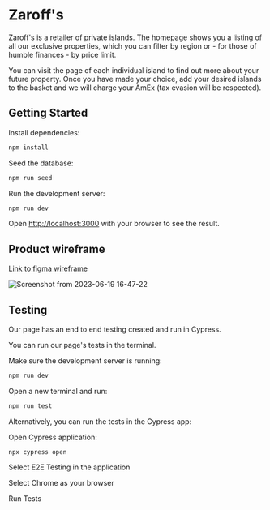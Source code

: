 # Zaroff's

Zaroff's is a retailer of private islands. The homepage shows you a listing of all our exclusive properties, which you can filter by region or - for those of humble finances - by price limit.

You can visit the page of each individual island to find out more about your future property. Once you have made your choice, add your desired islands to the basket and we will charge your AmEx (tax evasion will be respected).

## Getting Started

Install dependencies:

```bash
npm install
```

Seed the database:

```bash
npm run seed
```

Run the development server:

```bash
npm run dev
```

Open [http://localhost:3000](http://localhost:3000) with your browser to see the result.

## Product wireframe

[Link to figma wireframe](<https://www.figma.com/file/XcLkT9I3Yqj6CAoyaB9WmT/Wireframing-(Copy)?type=design&node-id=0%3A194&t=3elTfj6zNjGDX1xo-1>)

![Screenshot from 2023-06-19 16-47-22](https://github.com/fac27/Zaroff-s/assets/32879360/b378c6e6-cc35-40e4-be1e-83c4dc6b1f65)

## Testing

Our page has an end to end testing created and run in Cypress.

You can run our page's tests in the terminal.

Make sure the development server is running:

```bash
npm run dev
```

Open a new terminal and run:

```bash
npm run test
```

Alternatively, you can run the tests in the Cypress app:

Open Cypress application:

```
npx cypress open
```

Select E2E Testing in the application

Select Chrome as your browser

Run Tests
